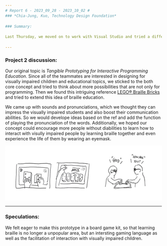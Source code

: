 ```yaml
---
# Report 6 - 2023_09_28 - 2023_10_02 #
### *Chia-Jung, Kuo, Technology Design Foundation*

### Summary:

Last Thursday, we moved on to work with Visual Studio and tried a different way to flash the code into the Photon2. In the lecture of this Monday, we got better knowledge about how fantastic a digital ecosystem product could be. Then on Tuesday, our group started discussing the specific speculation of our topic. 

---
```


### Project 2 discussion:

Our original topic is *Tangible Prototyping for Interactive Programming Education*. Since all of the teammates are interested in designing for visually impaired children and educational topics, we sticked to the both core concept and tried to think about more possibilities that are not only for programming. Then we found this intriguing reference [LEGO® Braille Bricks](https://legobraillebricks.com/) and tried to extend this idea of braille education. 

We came up with sounds and pronunciations, which we thought they can impress the visually impaired students and also boost their communication abilities. So we would develope ideas based on the ref and add the function of playing the pronunciation of the words. Additionally, we hoped our concept could encourage more people without diabilities to learn how to interact with visully impaired people by learning braille together and even experience the life of them by wearing an eyemask.

<img width="800" alt="Storyboard" src="https://github.com/Berkeley-MDes/tdf-fa23-chiajungkuo/blob/main/weekly-reports/report6/2023_10_02-storyboard.jpg">

---

### Speculations:

We felt eager to make this prototype in a board game kit, so that learning braille is no longer a unpopular area, but an intersting gaming language as well as the facilitation of interaction with visually impaired children.





